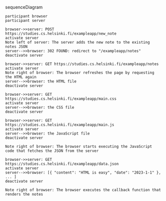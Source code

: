 sequenceDiagram

    participant browser
    participant server

    browser->>server: POST https://studies.cs.helsinki.fi/exampleapp/new_note
    activate server 
    Note left of server: The server adds the new note to the existing notes JSON
    server-->>browser: 302 FOUND: redirect to "/exampleapp/notes"
    deactivate server
   
    browser->>server: GET https://studies.cs.helsinki.fi/exampleapp/notes
    activate server
    Note right of browser: The browser refreshes the page by requesting the HTML again
    server-->>browser: the HTML file
    deactivate server

    browser->>server: GET https://studies.cs.helsinki.fi/exampleapp/main.css
    activate server
    server-->>browser: the CSS file
    deactivate server

    browser->>server: GET https://studies.cs.helsinki.fi/exampleapp/main.js
    activate server
    server-->>browser: the JavaScript file
    deactivate server

    Note right of browser: The browser starts executing the JavaScript code that fetches the JSON from the server

    browser->>server: GET https://studies.cs.helsinki.fi/exampleapp/data.json
    activate server
    server-->>browser: [{ "content": "HTML is easy", "date": "2023-1-1" }, ... ]
    deactivate server

    Note right of browser: The browser executes the callback function that renders the notes
